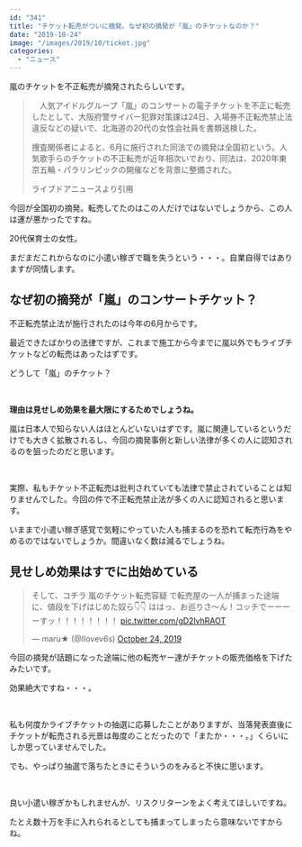 ```yaml
---
id: "341"
title: "チケット転売がついに摘発。なぜ初の摘発が「嵐」のチケットなのか？"
date: "2019-10-24"
image: "/images/2019/10/ticket.jpg"
categories: 
  - "ニュース"
---
```


嵐のチケットを不正転売が摘発されたらしいです。

> 　人気アイドルグループ「嵐」のコンサートの電子チケットを不正に転売したとして、大阪府警サイバー犯罪対策課は24日、入場券不正転売禁止法違反などの疑いで、北海道の20代の女性会社員を書類送検した。
> 
> 捜査関係者によると、6月に施行された同法での摘発は全国初という。人気歌手らのチケットの不正転売が近年相次いでおり、同法は、2020年東京五輪・パラリンピックの開催などを背景に整備された。
> 
> ライブドアニュースより引用

今回が全国初の摘発。転売してたのはこの人だけではないでしょうから、この人は運が悪かったですね。

20代保育士の女性。

まだまだこれからなのに小遣い稼ぎで職を失うという・・・。自業自得ではありますが同情します。

## なぜ初の摘発が「嵐」のコンサートチケット？

不正転売禁止法が施行されたのは今年の6月からです。

最近できたばかりの法律ですが、これまで施工から今までに嵐以外でもライブチケットなどの転売はあったはずです。

どうして「嵐」のチケット？

 

**理由は見せしめ効果を最大限にするためでしょうね。**

嵐は日本人で知らない人はほとんどいないはずです。嵐に関連しているというだけでも大きく拡散されるし、今回の摘発事例と新しい法律が多くの人に認知されるのを狙ったのだと思います。

 

実際、私もチケット不正転売は批判されていても法律で禁止されていることは知りませんでした。今回の件で不正転売禁止法が多くの人に認知されると思います。

いままで小遣い稼ぎ感覚で気軽にやっていた人も捕まるのを恐れて転売行為をやめるのではないでしょうか。間違いなく数は減るでしょうね。

## 見せしめ効果はすでに出始めている

<blockquote class="twitter-tweet"><p dir="ltr" lang="ja">そして、コチラ 嵐のチケット転売容疑 で転売屋の一人が捕まった途端に、値段を下げはじめた奴ら👇👇 ははっ、お巡りさ〜ん！コッチでーーーーすッ！！！！！！！！ <a href="https://t.co/gD2lvhRAOT">pic.twitter.com/gD2lvhRAOT</a></p>— maru★ (@Ilovev6s) <a href="https://twitter.com/Ilovev6s/status/1187300518760071168?ref_src=twsrc%5Etfw">October 24, 2019</a></blockquote>
<script async src="https://platform.twitter.com/widgets.js" charset="utf-8"></script>

今回の摘発が話題になった途端に他の転売ヤー達がチケットの販売価格を下げたみたいです。

効果絶大ですね・・・。

 

私も何度かライブチケットの抽選に応募したことがありますが、当落発表直後にチケットが転売される光景は毎度のことだったので「またか・・・。」くらいにしか思っていませんでした。

でも、やっぱり抽選で落ちたときにそういうのをみると不快に思います。

 

良い小遣い稼ぎかもしれませんが、リスクリターンをよく考えてほしいですね。

たとえ数十万を手に入れられるとしても捕まってしまったら意味ないですからね。

